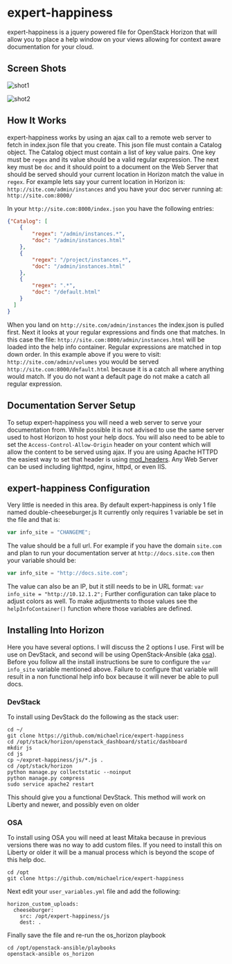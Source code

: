 # expert-happiness

expert-happiness is a jquery powered file for OpenStack Horizon that will allow you to place a help window on your
views allowing for context aware documentation for your cloud.

## Screen Shots
![shot1](http://i.imgur.com/qPxJAHm.png)

![shot2](http://i.imgur.com/wSukr0T.png)


## How It Works
expert-happiness works by using an ajax call to a remote web server to fetch in index.json file that you create. This
json file must contain a Catalog object. The Catalog object must contain a list of key value pairs. One key must be
`regex` and its value should be a valid regular expression. The next key must be `doc` and it should point to a document
on the Web Server that should be served should your current location in Horizon match the value in `regex`. For example
lets say your current location in Horizon is: `http://site.com/admin/instances` and you have your doc server running at:
`http://site.com:8000/`

In your `http://site.com:8000/index.json` you have the following entries:

```json
{"Catalog": [
    {
        "regex": "/admin/instances.*",
        "doc": "/admin/instances.html"
    },
    {
        "regex": "/project/instances.*",
        "doc": "/admin/instances.html"
    },
    {
        "regex": ".*",
        "doc": "/default.html"
    }
  ]
}
```
When you land on `http://site.com/admin/instances` the index.json is pulled first. Next it looks at your regular
expressions and finds one that matches. In this case the file: `http://site.com:8000/admin/instances.html` will be
loaded into the help info container. Regular expressions are matched in top down order. In this example above if you were
to visit: `http://site.com/admin/volumes` you would be served `http://site.com:8000/default.html` because it is a catch all
where anything would match. If you do not want a default page do not make a catch all regular expression.

## Documentation Server Setup

To setup expert-happiness you will need a web server to serve your documentation from. While possible it is not advised
to use the same server used to host Horizon to host your help docs. You will also need to be able to set the
`Access-Control-Allow-Origin` header on your content which will allow the content to be served using ajax. If you are
using Apache HTTPD the easiest way to set that header is using [mod_headers](http://httpd.apache.org/docs/current/mod/mod_headers.html).
Any Web Server can be used including lighttpd, nginx, httpd, or even IIS.


## expert-happiness Configuration

Very little is needed in this area. By default expert-happiness is only 1 file named double-cheeseburger.js It currently
only requires 1 variable be set in the file and that is:

```javascript
var info_site = "CHANGEME";
```
The value should be a full url. For example if you have the domain `site.com` and plan to run your documentation server
at `http://docs.site.com` then your variable should be:

```javascript
var info_site = "http://docs.site.com";
```

The value can also be an IP, but it still needs to be in URL format: `var info_site = "http://10.12.1.2";` Further configuration
can take place to adjust colors as well. To make adjustments to those values see the `helpInfoContainer()` function where
those variables are defined.


## Installing Into Horizon

Here you have several options. I will discuss the 2 options I use. First will be use on DevStack, and second will be using
OpenStack-Ansible (aka [osa](https://github.com/openstack/openstack-ansible)). Before you follow all the install instructions
be sure to configure the `var info_site` variable mentioned above. Failure to configure that variable will result in a
non functional help info box because it will never be able to pull docs.


### DevStack

To install using DevStack do the following as the stack user:

    cd ~/
    git clone https://github.com/michaelrice/expert-happiness
    cd /opt/stack/horizon/openstack_dashboard/static/dashboard
    mkdir js
    cd js
    cp ~/expret-happiness/js/*.js .
    cd /opt/stack/horizon
    python manage.py collectstatic --noinput
    python manage.py compress
    sudo service apache2 restart

This should give you a functional DevStack. This method will work on Liberty and newer, and possibly even on older

### OSA

To install using OSA you will need at least Mitaka because in previous versions there was no way to add custom files. If
you need to install this on Liberty or older it will be a manual process which is beyond the scope of this help doc.

    cd /opt
    git clone https://github.com/michaelrice/expert-happiness

Next edit your `user_variables.yml` file and add the following:

    horizon_custom_uploads:
      cheeseburger:
        src: /opt/expert-happiness/js
        dest: .

Finally save the file and re-run the os_horizon playbook

    cd /opt/openstack-ansible/playbooks
    openstack-ansible os_horizon
